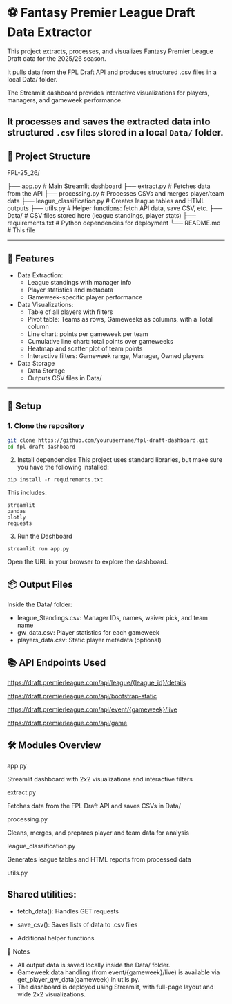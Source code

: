 # ⚽ Fantasy Premier League Draft Data Extractor

This project extracts, processes, and visualizes Fantasy Premier League Draft data for the 2025/26 season.

It pulls data from the FPL Draft API and produces structured .csv files in a local Data/ folder.

The Streamlit dashboard provides interactive visualizations for players, managers, and gameweek performance.

It processes and saves the extracted data into structured `.csv` files stored in a local `Data/` folder.
---

## 📁 Project Structure
FPL-25_26/

├── app.py               # Main Streamlit dashboard
├── extract.py           # Fetches data from the API
├── processing.py        # Processes CSVs and merges player/team data
├── league_classification.py # Creates league tables and HTML outputs
├── utils.py             # Helper functions: fetch API data, save CSV, etc.
├── Data/                # CSV files stored here (league standings, player stats)
├── requirements.txt     # Python dependencies for deployment
└── README.md            # This file


---

## 🚀 Features

- Data Extraction:
  - League standings with manager info
  - Player statistics and metadata
  - Gameweek-specific player performance
- Data Visualizations:
  - Table of all players with filters
  - Pivot table: Teams as rows, Gameweeks as columns, with a Total column
  - Line chart: points per gameweek per team
  - Cumulative line chart: total points over gameweeks
  - Heatmap and scatter plot of team points
  - Interactive filters: Gameweek range, Manager, Owned players
- Data Storage
    - Data Storage
    - Outputs CSV files in Data/
---

## 🔧 Setup

### 1. Clone the repository

```bash
git clone https://github.com/yourusername/fpl-draft-dashboard.git
cd fpl-draft-dashboard
```

2. Install dependencies
This project uses standard libraries, but make sure you have the following installed:
```
pip install -r requirements.txt
```
This includes:
```
streamlit
pandas
plotly
requests
```
3. Run the Dashboard
```
streamlit run app.py
```
Open the URL in your browser to explore the dashboard.

## 📦 Output Files
Inside the Data/ folder:

- league_Standings.csv: Manager IDs, names, waiver pick, and team name
- gw_data.csv: Player statistics for each gameweek
- players_data.csv: Static player metadata (optional)

## 📚 API Endpoints Used
https://draft.premierleague.com/api/league/{league_id}/details

https://draft.premierleague.com/api/bootstrap-static

https://draft.premierleague.com/api/event/{gameweek}/live

https://draft.premierleague.com/api/game

## 🛠 Modules Overview
app.py

Streamlit dashboard with 2x2 visualizations and interactive filters

extract.py

Fetches data from the FPL Draft API and saves CSVs in Data/

processing.py

Cleans, merges, and prepares player and team data for analysis

league_classification.py

Generates league tables and HTML reports from processed data

utils.py
## Shared utilities:

- fetch_data(): Handles GET requests

- save_csv(): Saves lists of data to .csv files

- Additional helper functions

📌 Notes

- All output data is saved locally inside the Data/ folder.
- Gameweek data handling (from event/{gameweek}/live) is available via get_player_gw_data(gameweek) in utils.py.
- The dashboard is deployed using Streamlit, with full-page layout and wide 2x2 visualizations.

